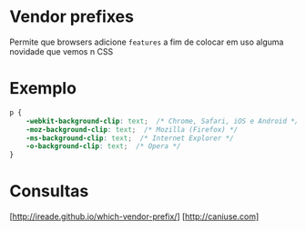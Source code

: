 #  Vendor prefixes

Permite que browsers adicione `features`
a fim de colocar em uso alguma novidade que vemos n CSS

# Exemplo
```css
p {
    -webkit-background-clip: text;  /* Chrome, Safari, iOS e Android */
    -moz-background-clip: text;  /* Mozilla (Firefox) */
    -ms-background-clip: text;  /* Internet Explorer */
    -o-background-clip: text;  /* Opera */
}
```

# Consultas

[http://ireade.github.io/which-vendor-prefix/]
[http://caniuse.com]